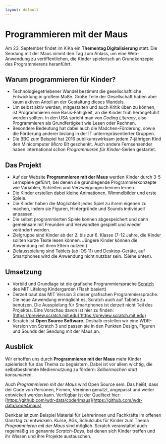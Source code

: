 ```yaml
---
layout: default
---
```


# Programmieren mit der Maus

Am 23. September findet im KiKa ein **Thementag Digitalisierung** statt. Die Sendung mit der Maus nimmt den Tag zum Anlass, um eine Web-Anwendung zu veröffentlichen, die Kinder spielerisch an Grundkonzepte des Programmierens heranführt.

## Warum programmieren für Kinder?
- Technologiegetriebener Wandel bestimmt die gesellschaftliche Entwicklung in großem Maße. Große Teile der Gesellschaft haben aber kaum aktiven Anteil an der Gestaltung dieses Wandels.
- Um selbst aktiv werden, mitgestalten und auch Kritik üben zu können, ist Programmieren eine Basis-Fähigkeit, an die Kinder früh herangeführt werden sollten. In den USA spricht man von *Coding Literacy*, also Programmieren als Grundfertigkeit wie Lesen oder Rechnen.
- Besondere Bedeutung hat dabei auch die Mädchen-Förderung, sowie die Förderung anderer bislang in der IT unterrepräsentierter Gruppen.
- Die BBC zum Beispiel hat 2016 publikumswirksam jedem 7-jährigen Kind den Minicomputer *Micro Bit* geschenkt. Auch andere Fernsehsender haben international schon *Programmieren für Kinder*-Serien gestartet.

## Das Projekt
- Auf der Website **Programmieren mit der Maus** werden Kinder durch 3-5 Lernspiele geführt, bei denen sie grundlegende Programmierkonzepte wie Variablen, Schleifen und Verzweigungen kennen lernen.
- Die Kinder erstellen dabei kleine Animationen, Wimmelbilder und erste Spiele.
- Die Kinder haben die Möglichkeit jedes Spiel zu ihrem eigenen zu machen, indem sie Figuren, Hintergründe und Sounds individuell anpassen.
- Die selbst programmierten Spiele können abgespeichert und dann gemeinsam mit Freunden und Verwandten gespielt und wieder verändert werden.
- Zielgruppe sind Kinder ab der 2. bis zur 6. Klasse (7-12 Jahre, die Kinder sollten kurze Texte lesen können. Jüngere Kinder können die Anwendung mit ihren Eltern nutzen.)
- Zielausspielung sind Tablets (ab iOS 11) und Desktop-Geräte, auf Smartphones wird die Anwendung nicht nutzbar sein. (Siehe unten).

## Umsetzung

- Vorbild und Grundlage ist die grafische Programmiersprache [Scratch](https://scratch.mit.edu) des MIT Lifelong Kindergarden (Flash basiert)
- Derzeit baut das MIT Version 3 dieser grafischen Programmiersprache. Die neue Anwendung ermöglicht es, Scratch auch auf Tablets zu benutzen. Die Ausspielung für Smartphones ist derzeit nicht Teil des Projektes. Eine Vorschau davon ist hier zu finden: [https://preview.scratch.mit.edu](https://preview.scratch.mit.edu)
- Scratch ist **Open Source Software**. Deshalb erstellen wir eine WDR-Version von Scratch 3 und passen sie in den Punkten Design, Figuren und Sounds der Sendung mit der Maus an.

## Ausblick

Wir erhoffen uns durch **Programmieren mit der Maus** mehr Kinder spielerisch für das Thema zu begeistern. Dabei ist vor allem wichtig, die selbstbestimmte Mediennutzung zu fördern: *Selbermachen statt konsumieren*.

Auch *Programmieren mit der Maus* wird Open Source sein. Das heißt, dass der Code von Personen, Firmen, Vereinen genutzt, angepasst und weiter entwickelt werden kann. Verfügbar ist der Quelltext hier: [https://github.com/wdr-data/code4maus](https://github.com/wdr-data/code4maus)

Denkbar ist zum Beispiel Material für Lehrerinnen und Fachkräfte im offenen Ganztag zu entwickeln. Kurse, AGs, Schulclubs für Kinder zum Thema *Programmieren mit der Maus* sind möglich. Scratch veranstaltet auch regelmäßig so genannte *Scratch-Days*, bei denen sich Kinder treffen und ihr Wissen und ihre Projekte austauschen.
